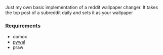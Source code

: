 Just my own basic implementation of a reddit wallpaper changer. It takes the top post of a subreddit daily and sets it as your wallpaper

### Requirements
* oomox
* [pywal](www.github.com/dylanaraps/pywal)
* praw
